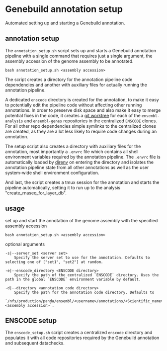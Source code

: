# Genebuild annotation setup

Automated setting up and starting a Genebuild annotation.


## annotation setup

The `annotation_setup.sh` script sets up and starts a Genebuild annotation pipeline with a single command that requires just a single argument, the assembly accession of the genome assembly to be annotated.

```
bash annotation_setup.sh <assembly accession>
```

The script creates a directory for the annotation pipeline code dependencies and another with auxiliary files for actually running the annotation pipeline.

A dedicated `enscode` directory is created for the annotation, to make it easy to potentially edit the pipeline code without affecting other running annotations. In order to preserve disk space and also make it easy to merge potential fixes in the code, it creates a [git worktree](https://git-scm.com/docs/git-worktree) for each of the `ensembl-analysis` and `ensembl-genes` repositories in the centralized `ENSCODE` clones. For all other repo dependencies simple symlinks to the centralized clones are created, as they are a lot less likely to require code changes during an annotation.

The setup script also creates a directory with auxiliary files for the annotation, most importantly a `.envrc` file which contains all shell environment variables required by the annotation pipeline. The `.envrc` file is automatically loaded by [direnv](https://direnv.net/) on entering the directory and isolates the annotation pipeline state from all other annotations as well as the user system-wide shell environment configuration.

And last, the script creates a tmux session for the annotation and starts the pipeline automatically, setting it to run up to the analysis "create_rnaseq_for_layer_db".


## usage

set up and start the annotation of the genome assembly with the specified assembly accession
```
bash annotation_setup.sh <assembly accession>
```

optional arguments
```
-s|--server_set <server set>
    Specify the server set to use for the annotation. Defaults to selecting one of ["set1", "set2"] at random.

-e|--enscode_directory <ENSCODE directory>
    Specify the path of the centralized `ENSCODE` directory. Uses the path in the global `ENSCODE` environment variable by default.

-d|--directory <annotation code directory>
    Specify the path for the annotation code directory. Defaults to
    `/nfs/production/panda/ensembl/<username>/annotations/<Scientific_name>-<assembly accession>`.
```


## ENSCODE setup

The `enscode_setup.sh` script creates a centralized `enscode` directory and populates it with all code repositories required by the Genebuild annotation and subsequent datachecks.
